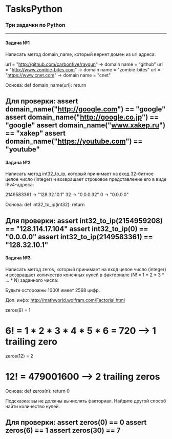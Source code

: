 # TasksPython
### Три задачки по Python
----------------------------------------------------------------------------

#### Задача №1
Написать метод domain_name, который вернет домен из url адреса:

url = "http://github.com/carbonfive/raygun" -> domain name = "github"
url = "http://www.zombie-bites.com"         -> domain name = "zombie-bites"
url = "https://www.cnet.com"                -> domain name = "cnet"

Основа:
def domain_name(url):
  return

Для проверки:
assert domain_name("http://google.com") == "google"
assert domain_name("http://google.co.jp") == "google"
assert domain_name("www.xakep.ru") == "xakep"
assert domain_name("https://youtube.com") == "youtube"
-----------------------------------------------------------------------------

#### Задача №2
Написать метод int32_to_ip, который принимает на вход 32-битное целое число 
(integer) и возвращает строковое представление его в виде IPv4-адреса:

2149583361 -> "128.32.10.1"
32         -> "0.0.0.32"
0          -> "0.0.0.0"

Основа:
def int32_to_ip(int32):
  return

Для проверки:
assert int32_to_ip(2154959208) == "128.114.17.104"
assert int32_to_ip(0) == "0.0.0.0"
assert int32_to_ip(2149583361) == "128.32.10.1"
-----------------------------------------------------------------------------

#### Задача №3
Написать метод zeros, который принимает на вход целое число (integer) 
и возвращает количество конечных нулей в факториале 
(N! = 1 * 2 * 3 * ... * N) заданного числа:

Будьте осторожны 1000! имеет 2568 цифр.

Доп. инфо: http://mathworld.wolfram.com/Factorial.html

zeros(6) = 1
# 6! = 1 * 2 * 3 * 4 * 5 * 6 = 720 --> 1 trailing zero

zeros(12) = 2
# 12! = 479001600 --> 2 trailing zeros

Основа:
def zeros(n):
    return 0

Подсказка: вы не должны вычислять факториал. Найдите другой способ 
найти количество нулей.

Для проверки:
assert zeros(0) == 0
assert zeros(6) == 1
assert zeros(30) == 7
-----------------------------------------------------------------------------
